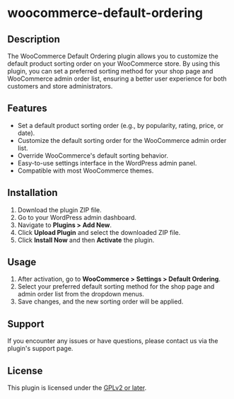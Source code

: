 # woocommerce-default-ordering

## Description

The WooCommerce Default Ordering plugin allows you to customize the default product sorting order on your WooCommerce store. By using this plugin, you can set a preferred sorting method for your shop page and WooCommerce admin order list, ensuring a better user experience for both customers and store administrators.

## Features

- Set a default product sorting order (e.g., by popularity, rating, price, or date).
- Customize the default sorting order for the WooCommerce admin order list.
- Override WooCommerce's default sorting behavior.
- Easy-to-use settings interface in the WordPress admin panel.
- Compatible with most WooCommerce themes.

## Installation

1. Download the plugin ZIP file.
2. Go to your WordPress admin dashboard.
3. Navigate to **Plugins > Add New**.
4. Click **Upload Plugin** and select the downloaded ZIP file.
5. Click **Install Now** and then **Activate** the plugin.

## Usage

1. After activation, go to **WooCommerce > Settings > Default Ordering**.
2. Select your preferred default sorting method for the shop page and admin order list from the dropdown menus.
3. Save changes, and the new sorting order will be applied.

## Support

If you encounter any issues or have questions, please contact us via the plugin's support page.

## License

This plugin is licensed under the [GPLv2 or later](https://www.gnu.org/licenses/gpl-2.0.html).

